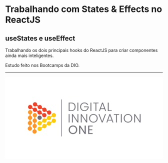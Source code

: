 # Trabalhando com States & Effects no ReactJS

## useStates e useEffect

Trabalhando os dois principais hooks do ReactJS para criar componentes ainda mais inteligentes.

Estudo feito nos Bootcamps da DIO.

---

![img](cover_dio.jpg)
